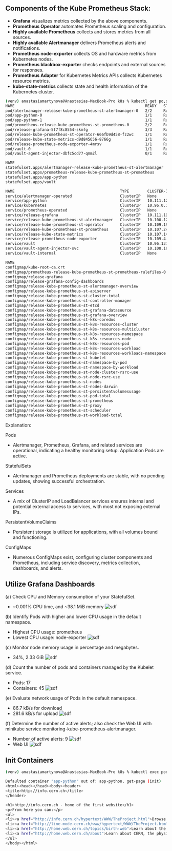 
## Components of the Kube Prometheus Stack:

- **Grafana** visualizes metrics collected by the above components.
- **Prometheus Operator** automates Prometheus scaling and configuration.
- **Highly available Prometheus** collects and stores metrics from all sources.
- **Highly available Alertmanager** delivers Prometheus alerts and notifications.
- **Prometheus node-exporter** collects OS and hardware metrics from Kubernetes nodes.
- **Prometheus blackbox-exporter** checks endpoints and external sources for responses.
- **Prometheus Adapter** for Kubernetes Metrics APIs collects Kubernetes resource metrics.
- **kube-state-metrics** collects state and health information of the Kubernetes cluster.

```bash
(venv) anastasiamartynova@Anastasias-MacBook-Pro k8s % kubectl get po,sts,svc,pvc,cm                                
NAME                                                         READY   STATUS    RESTARTS      AGE
pod/alertmanager-release-kube-prometheus-st-alertmanager-0   2/2     Running   2 (42s ago)   25m
pod/app-python-0                                             1/1     Running   4 (42s ago)   25m
pod/app-python-1                                             1/1     Running   4 (42s ago)   25m
pod/prometheus-release-kube-prometheus-st-prometheus-0       2/2     Running   2 (42s ago)   25m
pod/release-grafana-5f7f8c8554-skmfg                         3/3     Running   3 (42s ago)   25m
pod/release-kube-prometheus-st-operator-666fb9d458-fz2wc     1/1     Running   1 (42s ago)   25m
pod/release-kube-state-metrics-d9d845656-8766g               1/1     Running   1 (42s ago)   25m
pod/release-prometheus-node-exporter-4mrsv                   1/1     Running   1 (42s ago)   25m
pod/vault-0                                                  1/1     Running   4 (42s ago)   21d
pod/vault-agent-injector-dbfc5cd77-qmm2l                     0/1     Running   4 (42s ago)   21d

NAME                                                                    READY   AGE
statefulset.apps/alertmanager-release-kube-prometheus-st-alertmanager   1/1     25m
statefulset.apps/prometheus-release-kube-prometheus-st-prometheus       1/1     25m
statefulset.apps/app-python                                             2/2     25m
statefulset.apps/vault                                                  1/1     21d

NAME                                              TYPE        CLUSTER-IP       EXTERNAL-IP   PORT(S)                      AGE
service/alertmanager-operated                     ClusterIP   None             <none>        9093/TCP,9094/TCP,9094/UDP   25m
service/app-python                                ClusterIP   10.111.125.59    <none>        80/TCP                       21d
service/kubernetes                                ClusterIP   10.96.0.1        <none>        443/TCP                      21d
service/prometheus-operated                       ClusterIP   None             <none>        9090/TCP                     25m
service/release-grafana                           ClusterIP   10.111.194.10    <none>        80/TCP                       25m
service/release-kube-prometheus-st-alertmanager   ClusterIP   10.100.124.49    <none>        9093/TCP,8080/TCP            25m
service/release-kube-prometheus-st-operator       ClusterIP   10.109.195.119   <none>        443/TCP                      25m
service/release-kube-prometheus-st-prometheus     ClusterIP   10.107.243.177   <none>        9090/TCP,8080/TCP            25m
service/release-kube-state-metrics                ClusterIP   10.107.14.93     <none>        8080/TCP                     25m
service/release-prometheus-node-exporter          ClusterIP   10.109.4.152     <none>        9100/TCP                     25m
service/vault                                     ClusterIP   10.96.137.124    <none>        8200/TCP,8201/TCP            21d
service/vault-agent-injector-svc                  ClusterIP   10.108.199.240   <none>        443/TCP                      21d
service/vault-internal                            ClusterIP   None             <none>        8200/TCP,8201/TCP            21d

NAME                                                                     DATA   AGE
configmap/kube-root-ca.crt                                               1      21d
configmap/prometheus-release-kube-prometheus-st-prometheus-rulefiles-0   35     25m
configmap/release-grafana                                                1      25m
configmap/release-grafana-config-dashboards                              1      25m
configmap/release-kube-prometheus-st-alertmanager-overview               1      25m
configmap/release-kube-prometheus-st-apiserver                           1      25m
configmap/release-kube-prometheus-st-cluster-total                       1      25m
configmap/release-kube-prometheus-st-controller-manager                  1      25m
configmap/release-kube-prometheus-st-etcd                                1      25m
configmap/release-kube-prometheus-st-grafana-datasource                  1      25m
configmap/release-kube-prometheus-st-grafana-overview                    1      25m
configmap/release-kube-prometheus-st-k8s-coredns                         1      25m
configmap/release-kube-prometheus-st-k8s-resources-cluster               1      25m
configmap/release-kube-prometheus-st-k8s-resources-multicluster          1      25m
configmap/release-kube-prometheus-st-k8s-resources-namespace             1      25m
configmap/release-kube-prometheus-st-k8s-resources-node                  1      25m
configmap/release-kube-prometheus-st-k8s-resources-pod                   1      25m
configmap/release-kube-prometheus-st-k8s-resources-workload              1      25m
configmap/release-kube-prometheus-st-k8s-resources-workloads-namespace   1      25m
configmap/release-kube-prometheus-st-kubelet                             1      25m
configmap/release-kube-prometheus-st-namespace-by-pod                    1      25m
configmap/release-kube-prometheus-st-namespace-by-workload               1      25m
configmap/release-kube-prometheus-st-node-cluster-rsrc-use               1      25m
configmap/release-kube-prometheus-st-node-rsrc-use                       1      25m
configmap/release-kube-prometheus-st-nodes                               1      25m
configmap/release-kube-prometheus-st-nodes-darwin                        1      25m
configmap/release-kube-prometheus-st-persistentvolumesusage              1      25m
configmap/release-kube-prometheus-st-pod-total                           1      25m
configmap/release-kube-prometheus-st-prometheus                          1      25m
configmap/release-kube-prometheus-st-proxy                               1      25m
configmap/release-kube-prometheus-st-scheduler                           1      25m
configmap/release-kube-prometheus-st-workload-total                      1      25m

```

Explanation:

Pods
- Alertmanager, Prometheus, Grafana, and related services are operational, indicating a healthy monitoring setup. Application Pods are active.

StatefulSets
- Alertmanager and Prometheus deployments are stable, with no pending updates, showing successful orchestration.

Services
- A mix of ClusterIP and LoadBalancer services ensures internal and potential external access to services, with most not exposing external IPs.

PersistentVolumeClaims
- Persistent storage is utilized for applications, with all volumes bound and functioning.

ConfigMaps
- Numerous ConfigMaps exist, configuring cluster components and Prometheus, including service discovery, metrics collection, dashboards, and alerts.

## Utilize Grafana Dashboards

(a) Check CPU and Memory consumption of your StatefulSet.
- ~0.001% CPU time, and ~38.1 MiB memory
![sdf](screenshots/s1.png)

(b) Identify Pods with higher and lower CPU usage in the default namespace.
- Highest CPU usage: prometheus 
- Lowest CPU usage: node-exporter
![sdf](screenshots/s2.png)

(c) Monitor node memory usage in percentage and megabytes.
- 34%, 2.33 GiB
![sdf](screenshots/s3.png)

(d) Count the number of pods and containers managed by the Kubelet service.
- Pods: 17
- Containers: 45
![sdf](screenshots/s4.png)

(e) Evaluate network usage of Pods in the default namespace.
- 86.7 kB/s for download
- 281.6 kB/s for upload
![sdf](screenshots/s5.png)

(f) Determine the number of active alerts; also check the Web UI with minikube service monitoring-kube-prometheus-alertmanager.
- Number of active alerts: 9
![sdf](screenshots/s6.png)
- Web UI
![sdf](screenshots/s7.png)


## Init Containers

```bash
(venv) anastasiamartynova@Anastasias-MacBook-Pro k8s % kubectl exec pod/app-python-0 -- cat /work-dir/index.html

Defaulted container "app-python" out of: app-python, get-page (init)
<html><head></head><body><header>
<title>http://info.cern.ch</title>
</header>

<h1>http://info.cern.ch - home of the first website</h1>
<p>From here you can:</p>
<ul>
<li><a href="http://info.cern.ch/hypertext/WWW/TheProject.html">Browse the first website</a></li>
<li><a href="http://line-mode.cern.ch/www/hypertext/WWW/TheProject.html">Browse the first website using the line-mode browser simulator</a></li>
<li><a href="http://home.web.cern.ch/topics/birth-web">Learn about the birth of the web</a></li>
<li><a href="http://home.web.cern.ch/about">Learn about CERN, the physics laboratory where the web was born</a></li>
</ul>
</body></html>
```